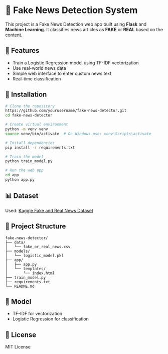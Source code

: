 # 📰 Fake News Detection System

This project is a Fake News Detection web app built using **Flask** and **Machine Learning**. It classifies news articles as **FAKE** or **REAL** based on the content.

## 📂 Features
- Train a Logistic Regression model using TF-IDF vectorization
- Use real-world news data
- Simple web interface to enter custom news text
- Real-time classification

## 🔧 Installation
```bash
# Clone the repository
https://github.com/yourusername/fake-news-detector.git
cd fake-news-detector

# Create virtual environment
python -m venv venv
source venv/bin/activate  # On Windows use: venv\Scripts\activate

# Install dependencies
pip install -r requirements.txt

# Train the model
python train_model.py

# Run the web app
cd app
python app.py
```

## 📊 Dataset
Used: [Kaggle Fake and Real News Dataset](https://www.kaggle.com/clmentbisaillon/fake-and-real-news-dataset)

## 📁 Project Structure
```
fake-news-detector/
├── data/
│   └── fake_or_real_news.csv
├── models/
│   └── logistic_model.pkl
├── app/
│   ├── app.py
│   └── templates/
│       └── index.html
├── train_model.py
├── requirements.txt
└── README.md
```

## 🧠 Model
- TF-IDF for vectorization
- Logistic Regression for classification

## 📜 License
MIT License
